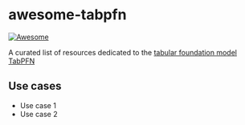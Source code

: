 # awesome-tabpfn

[![Awesome](https://cdn.rawgit.com/sindresorhus/awesome/d7305f38d29fed78fa85652e3a63e154dd8e8829/media/badge.svg)](https://github.com/sindresorhus/awesome)

A curated list of resources dedicated to the [tabular foundation model TabPFN](https://www.nature.com/articles/s41586-024-08328-6)

## Use cases

* Use case 1
* Use case 2
